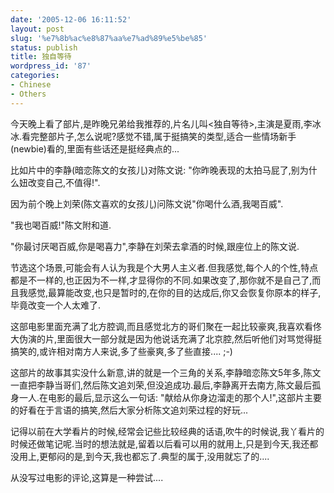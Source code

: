 ```yaml
---
date: '2005-12-06 16:11:52'
layout: post
slug: '%e7%8b%ac%e8%87%aa%e7%ad%89%e5%be%85'
status: publish
title: 独自等待
wordpress_id: '87'
categories:
- Chinese
- Others
---
```





今天晚上看了部片,是昨晚兄弟给我推荐的,片名儿叫<独自等待>,主演是夏雨,李冰冰.看完整部片子,怎么说呢?感觉不错,属于挺搞笑的类型,适合一些情场新手 (newbie)看的,里面有些话还是挺经典点的...




比如片中的李静(暗恋陈文的女孩儿)对陈文说: "你昨晚表现的太拍马屁了,别为什么妞改变自己,不值得!".




因为前个晚上刘荣(陈文喜欢的女孩儿)问陈文说"你喝什么酒,我喝百威".




"我也喝百威!"陈文附和道.




"你最讨厌喝百威,你是喝喜力",李静在刘荣去拿酒的时候,跟座位上的陈文说.




节选这个场景,可能会有人认为我是个大男人主义者.但我感觉,每个人的个性,特点都是不一样的,也正因为不一样,才显得你的不同.如果改变了,那你就不是自己了,而且我感觉,最算能改变,也只是暂时的,在你的目的达成后,你又会恢复你原本的样子,毕竟改变一个人太难了.




这部电影里面充满了北方腔调,而且感觉北方的哥们聚在一起比较豪爽,我喜欢看佟大伪演的片,里面很大一部分就是因为他说话充满了北京腔,然后听他们对骂觉得挺搞笑的,或许相对南方人来说,多了些豪爽,多了些直接.... ;-)




这部片的故事其实没什么新意,讲的就是一个三角的关系,李静暗恋陈文5年多,陈文一直把李静当哥们,然后陈文追刘荣,但没追成功.最后,李静离开去南方,陈文最后孤身一人.在电影的最后,显示这么一句话: "献给从你身边溜走的那个人!",这部片主要的好看在于言语的搞笑,然后大家分析陈文追刘荣过程的好玩...




记得以前在大学看片的时候,经常会记些比较经典的话语,吹牛的时候说,我丫看片的时候还做笔记呢.当时的想法就是,留着以后看可以用的就用上,只是到今天,我还都没用上,更郁闷的是,到今天,我也都忘了.典型的属于,没用就忘了的....




从没写过电影的评论,这算是一种尝试....









